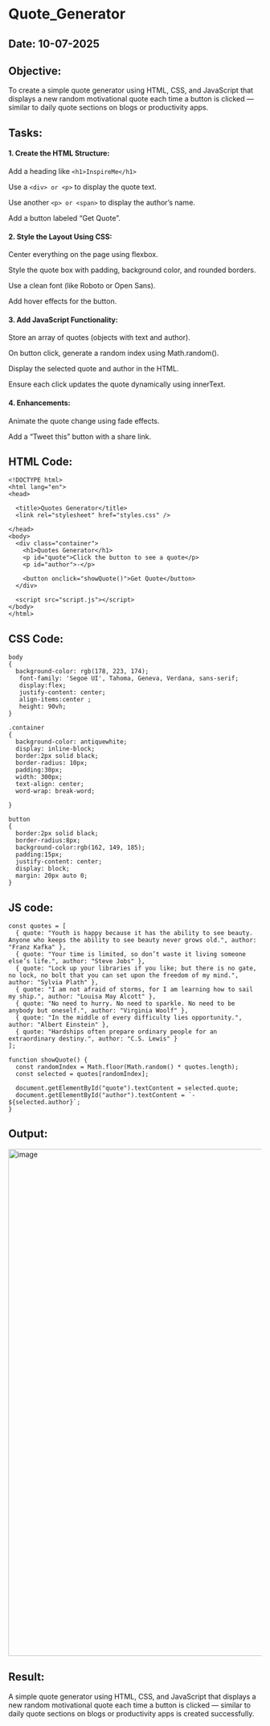 # Quote_Generator
## Date: 10-07-2025
## Objective:
To create a simple quote generator using HTML, CSS, and JavaScript that displays a new random motivational quote each time a button is clicked — similar to daily quote sections on blogs or productivity apps.

## Tasks:

#### 1. Create the HTML Structure:
Add a heading like ```<h1>InspireMe</h1>```

Use a ```<div> or <p>``` to display the quote text.

Use another ```<p> or <span>``` to display the author’s name.

Add a button labeled “Get Quote”.

#### 2. Style the Layout Using CSS:
Center everything on the page using flexbox.

Style the quote box with padding, background color, and rounded borders.

Use a clean font (like Roboto or Open Sans).

Add hover effects for the button.

#### 3. Add JavaScript Functionality:
Store an array of quotes (objects with text and author).

On button click, generate a random index using Math.random().

Display the selected quote and author in the HTML.

Ensure each click updates the quote dynamically using innerText.

#### 4. Enhancements:
Animate the quote change using fade effects.

Add a “Tweet this” button with a share link.

## HTML Code:
```
<!DOCTYPE html>
<html lang="en">
<head>
  
  <title>Quotes Generator</title>
  <link rel="stylesheet" href="styles.css" />
  
</head>
<body>
  <div class="container">
    <h1>Quotes Generator</h1>
    <p id="quote">Click the button to see a quote</p>
    <p id="author">-</p>
    
    <button onclick="showQuote()">Get Quote</button>
  </div>

  <script src="script.js"></script>
</body>
</html>
```
## CSS Code:
```
body
{
  background-color: rgb(178, 223, 174);
   font-family: 'Segoe UI', Tahoma, Geneva, Verdana, sans-serif;
   display:flex;
   justify-content: center;
   align-items:center ;
   height: 90vh;
}

.container
{
  background-color: antiquewhite;
  display: inline-block;
  border:2px solid black;
  border-radius: 10px;
  padding:30px;
  width: 300px;
  text-align: center;
  word-wrap: break-word;

}

button
{
  border:2px solid black;
  border-radius:8px;
  background-color:rgb(162, 149, 185);
  padding:15px;
  justify-content: center;
  display: block;
  margin: 20px auto 0;
}

```

## JS code:
```
const quotes = [
  { quote: "Youth is happy because it has the ability to see beauty. Anyone who keeps the ability to see beauty never grows old.", author: "Franz Kafka" },
  { quote: "Your time is limited, so don’t waste it living someone else’s life.", author: "Steve Jobs" },
  { quote: "Lock up your libraries if you like; but there is no gate, no lock, no bolt that you can set upon the freedom of my mind.", author: "Sylvia Plath" },
  { quote: "I am not afraid of storms, for I am learning how to sail my ship.", author: "Louisa May Alcott" },
  { quote: "No need to hurry. No need to sparkle. No need to be anybody but oneself.", author: "Virginia Woolf" },
  { quote: "In the middle of every difficulty lies opportunity.", author: "Albert Einstein" },
  { quote: "Hardships often prepare ordinary people for an extraordinary destiny.", author: "C.S. Lewis" }
];

function showQuote() {
  const randomIndex = Math.floor(Math.random() * quotes.length);
  const selected = quotes[randomIndex];

  document.getElementById("quote").textContent = selected.quote;
  document.getElementById("author").textContent = `- ${selected.author}`;
}
```
## Output:
<img width="1915" height="1007" alt="image" src="https://github.com/user-attachments/assets/13488643-e937-4190-91f0-535cc4bd0e48" />

## Result:
A simple quote generator using HTML, CSS, and JavaScript that displays a new random motivational quote each time a button is clicked — similar to daily quote sections on blogs or productivity apps is created successfully.
